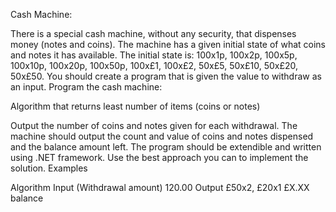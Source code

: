 Cash Machine:

There is a special cash machine, without any security, that dispenses money (notes and coins). The machine has a given initial state of what coins and notes it has available. 
The initial state is: 100x1p, 100x2p, 100x5p, 100x10p, 100x20p, 100x50p, 100x£1, 100x£2, 50x£5, 50x£10, 50x£20, 50x£50.
You should create a program that is given the value to withdraw as an input.
Program the cash machine:

Algorithm that returns least number of items (coins or notes)

Output the number of coins and notes given for each withdrawal.
The machine should output the count and value of coins and notes dispensed and the balance amount left.
The program should be extendible and written using .NET framework. Use the best approach you can to implement the solution.
Examples

Algorithm
Input (Withdrawal amount)
120.00
Output
£50x2, £20x1
£X.XX balance

